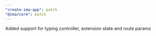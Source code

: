 ```yaml
---
"create-ima-app": patch
"@ima/core": patch
---
```


Added support for typing controller, extension state and route params
